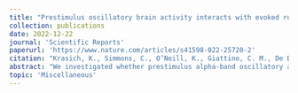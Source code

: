 ```yaml
---
title: "Prestimulus oscillatory brain activity interacts with evoked recurrent processing to facilitate conscious visual perception"
collection: publications
date: 2022-12-22
journal: 'Scientific Reports'
paperurl: 'https://www.nature.com/articles/s41598-022-25720-2'
citation: "Krasich, K., Simmons, C., O’Neill, K., Giattino, C. M., De Brigard, F., Sinnott-Armstrong, W., Mudrick, L., & Woldorff, M. G. (2022). Prestimulus oscillatory brain activity interacts with evoked recurrent processing to facilitate conscious visual perception. Scientific Reports, 12(1), 22126."
abstract: "We investigated whether prestimulus alpha-band oscillatory activity and stimulus-elicited recurrent processing interact to facilitate conscious visual perception. Participants tried to perceive a visual stimulus that was perceptually masked through object substitution masking (OSM). We showed that attenuated prestimulus alpha power was associated with greater negative-polarity stimulus-evoked ERP activity that resembled the visual awareness negativity (VAN), previously argued to reflect recurrent processing related to conscious perception. This effect, however, was not associated with better perception. Instead, when prestimulus alpha power was elevated, a preferred prestimulus alpha phase was associated with a greater VAN-like negativity, which was then associated with better cue perception. Cue perception was worse when prestimulus alpha power was elevated but the stimulus occurred at a nonoptimal prestimulus alpha phase and the VAN-like negativity was low. Our findings suggest that prestimulus alpha activity at a specific phase enables temporally selective recurrent processing that facilitates conscious perception in OSM."
topic: 'Miscellaneous'
---
```

